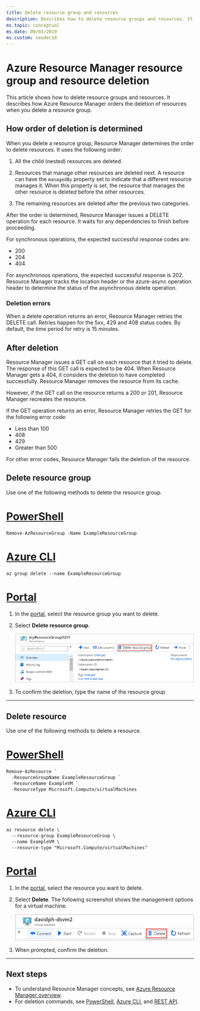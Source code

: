 ```yaml
---
title: Delete resource group and resources
description: Describes how to delete resource groups and resources. It describes how Azure Resource Manager orders the deletion of resources when a deleting a resource group. It describes the response codes and how Resource Manager handles them to determine if the deletion succeeded. 
ms.topic: conceptual
ms.date: 09/03/2019
ms.custom: seodec18
---
```


# Azure Resource Manager resource group and resource deletion

This article shows how to delete resource groups and resources. It describes how Azure Resource Manager orders the deletion of resources when you delete a resource group.

## How order of deletion is determined

When you delete a resource group, Resource Manager determines the order to delete resources. It uses the following order:

1. All the child (nested) resources are deleted.

2. Resources that manage other resources are deleted next. A resource can have the `managedBy` property set to indicate that a different resource manages it. When this property is set, the resource that manages the other resource is deleted before the other resources.

3. The remaining resources are deleted after the previous two categories.

After the order is determined, Resource Manager issues a DELETE operation for each resource. It waits for any dependencies to finish before proceeding.

For synchronous operations, the expected successful response codes are:

* 200
* 204
* 404

For asynchronous operations, the expected successful response is 202. Resource Manager tracks the location header or the azure-async operation header to determine the status of the asynchronous delete operation.
  
### Deletion errors

When a delete operation returns an error, Resource Manager retries the DELETE call. Retries happen for the 5xx, 429 and 408 status codes. By default, the time period for retry is 15 minutes.

## After deletion

Resource Manager issues a GET call on each resource that it tried to delete. The response of this GET call is expected to be 404. When Resource Manager gets a 404, it considers the deletion to have completed successfully. Resource Manager removes the resource from its cache.

However, if the GET call on the resource returns a 200 or 201, Resource Manager recreates the resource.

If the GET operation returns an error, Resource Manager retries the GET for the following error code:

* Less than 100
* 408
* 429
* Greater than 500

For other error codes, Resource Manager fails the deletion of the resource.

## Delete resource group

Use one of the following methods to delete the resource group.

# [PowerShell](#tab/azure-powershell)

```azurepowershell-interactive
Remove-AzResourceGroup -Name ExampleResourceGroup
```

# [Azure CLI](#tab/azure-cli)

```azurecli-interactive
az group delete --name ExampleResourceGroup
```

# [Portal](#tab/azure-portal)

1. In the [portal](https://portal.azure.com), select the resource group you want to delete.

1. Select **Delete resource group**.

   ![Delete resource group](./media/delete-resource-group/delete-group.png)

1. To confirm the deletion, type the name of the resource group

---

## Delete resource

Use one of the following methods to delete a resource.

# [PowerShell](#tab/azure-powershell)

```azurepowershell-interactive
Remove-AzResource `
  -ResourceGroupName ExampleResourceGroup `
  -ResourceName ExampleVM `
  -ResourceType Microsoft.Compute/virtualMachines
```

# [Azure CLI](#tab/azure-cli)

```azurecli-interactive
az resource delete \
  --resource-group ExampleResourceGroup \
  --name ExampleVM \
  --resource-type "Microsoft.Compute/virtualMachines"
```

# [Portal](#tab/azure-portal)

1. In the [portal](https://portal.azure.com), select the resource you want to delete.

1. Select **Delete**. The following screenshot shows the management options for a virtual machine.

   ![Delete resource](./media/delete-resource-group/delete-resource.png)

1. When prompted, confirm the deletion.

---


## Next steps

* To understand Resource Manager concepts, see [Azure Resource Manager overview](overview.md).
* For deletion commands, see [PowerShell](/powershell/module/az.resources/Remove-AzResourceGroup), [Azure CLI](/cli/azure/group?view=azure-cli-latest#az-group-delete), and [REST API](/rest/api/resources/resourcegroups/delete).
